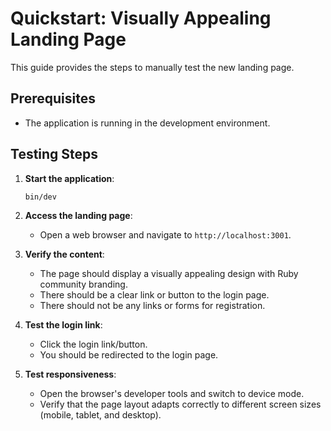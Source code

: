 # Quickstart: Visually Appealing Landing Page

This guide provides the steps to manually test the new landing page.

## Prerequisites

- The application is running in the development environment.

## Testing Steps

1. **Start the application**:
   ```bash
   bin/dev
   ```

2. **Access the landing page**:
    - Open a web browser and navigate to `http://localhost:3001`.

3. **Verify the content**:
    - The page should display a visually appealing design with Ruby community branding.
    - There should be a clear link or button to the login page.
    - There should not be any links or forms for registration.

4. **Test the login link**:
    - Click the login link/button.
    - You should be redirected to the login page.

5. **Test responsiveness**:
    - Open the browser's developer tools and switch to device mode.
    - Verify that the page layout adapts correctly to different screen sizes (mobile, tablet, and desktop).

